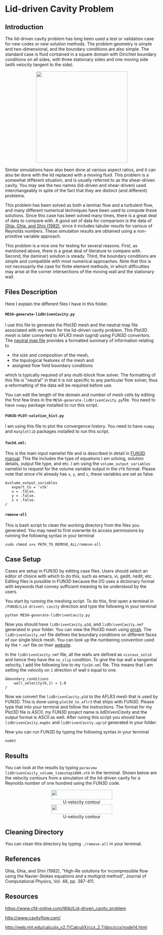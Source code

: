 # Lid-driven Cavity Problem
## Introduction
The lid-driven cavity problem has long been used a test or validation case for new codes or new solution methods. The problem geometry is simple and two-dimensional, and the boundary conditions are also simple. The standard case is fluid contained in a square domain with Dirichlet boundary conditions on all sides, with three stationary sides and one moving side (with velocity tangent to the side).

<p align="center">
  <img src="https://github.com/kooroshg1/FUN3D/blob/master/Lid-driven%20cavity/lid-driven-cavity-figure.png", height="300.0">
</p>

Similar simulations have also been done at various aspect ratios, and it can also be done with the lid replaced with a moving fluid. This problem is a somewhat different situation, and is usually referred to as the shear-driven cavity. You may see the two names (lid-driven and shear-driven) used interchangeably in spite of the fact that they are distinct (and different) problems.

This problem has been solved as both a laminar flow and a turbulent flow, and many different numerical techniques have been used to compute these solutions. Since this case has been solved many times, there is a great deal of data to compare with. A good set of data for comparison is the data of [Ghia, Ghia, and Shin (1982)](https://pdfs.semanticscholar.org/211b/45b6a06336a72ca064a6e59b14ebc520211c.pdf), since it includes tabular results for various of Reynolds numbers. These simulation results are obtained using a non-primitive variable approach.

This problem is a nice one for testing for several reasons. First, as mentioned above, there is a great deal of literature to compare with. Second, the (laminar) solution is steady. Third, the boundary conditions are simple and compatible with most numerical approaches. Note that this is not necessarily the case for finite element methods, in which difficulties may arise at the corner intersections of the moving wall and the stationary wall.

## Files Description
Here I explain the different files I have in this folder.

#### `MESH-generate-lidDrivenCavity.py`
I use this file to generate the Plot3D mesh and the neutral map file associated with my mesh for the lid-driven cavity problem. This Plot3D mesh is later converted to AFLR3 mesh (ugrid) using FUN3D convertors. The [neutral map file](https://geolab.larc.nasa.gov/Volume/Doc/nmf.htm) provides a formatted summary of information relating to

* the size and composition of the mesh,
* the topological features of the mesh and
* assigned flow field boundary conditions

which is typically required of any multi-block flow solver. The formatting of this file is "neutral" in that it is not specific to any particular flow solver, thus a reformatting of the data will be required before use.

You can edit the length of the domain and number of mesh cells by editing the first few lines in the `MESH-generate-lidDrivenCavity.py`file. You need to have `numpy` package installed to run this script.

#### `FUN3D-PLOT-solution_hist.py`
I am using this file to plot the convergence history. You need to have `numpy` and `matplotlib` packages installed to run this script.

#### `fun3d.nml`:
This is the main input namelist file and is described in detail in [FUN3D manual](https://fun3d.larc.nasa.gov/papers/FUN3D_Manual-12.9.pdf). This file includes the type of equations I am solving, solution details, output file type, and etc. I am using the `volume_output_variables` namelist to request for the volume variable output in the `VTK` format. Please note that since `VTK` already has `x`, `y`, and `z`, these variables are set as false.
```
&volume_output_variables
   export_to = 'vtk'
   x = .false.
   y = .false.
   z = .false.
/
```

#### `remove-all`
This is bash script to clean the working directory from the files you generated. You may need to first overwrite its access permissions by running the following syntax in your terminal

```
sudo chmod u+x PATH_TO_REMOVE_ALL/remove-all
```

## Case Setup
Cases are setup in FUN3D by editing case files. Users should select an editor of choice with which to do this, such as emacs, vi, gedit, nedit, etc. Editing files is possible in FUN3D because the I/O uses a dictionary format with keywords that convey sufficient meaning to be understood by the users.

You start by running the meshing script. To do this, first open a terminal in `/FUN3D/Lid-driven\ cavity` direction and type the following in your terminal

```
python MESH-generate-lidDrivenCavity.py
```

Now you should have `lidDrivenCavity.p3d`, and `lidDrivenCavity.nmf` generated in your folder. You can view the Plot3D mesh using [gmsh](http://gmsh.info/). The `lidDrivenCavity.nmf` file defines the boundary conditions on different faces of our single block mesh. You can look up the numbering convention used by the `*.nmf` file on their [website](https://geolab.larc.nasa.gov/Volume/Doc/nmf.htm).

In the `lidDrivenCavity.nmf` file, all the walls are defined as `viscous_solid` and hence they have the `no_slip` condition. To give the top wall a tangential velocity, I add the following line to my `fun3d.nml` file. This means that I am setting the velocity on `1` direction of wall `6` equal to one.

```
&boundary_conditions
    wall_velocity(6,1) = 1.0
/
```

Now we convert the `lidDrivenCavity.p3d` to the AFLR3 mesh that is used by FUN3D. This is done using `plot3d_to_aflr3` that ships with FUN3D. Please type that into your terminal and follow the instructions. The format for my Plot3D file is *ASCII*, my FUN3D project name is *lidDrivenCavity* and the output format is *ASCII* as well. After runing this script you should have `lidDrivenCavity.mapbc` and `lidDrivenCavity.ugrid` generated in your folder.

Now you can run FUN3D by typing the following syntax in your terminal

```
nodet
```

## Results
You can look at the results by typing `paraview lidDrivenCavity_volume_timestep1000.vtk` in the terminal. Shown below are the velocity contours from a simulation of the lid-driven cavity for a Reynolds number of one hundred using the FUN3D code.

<div style="align: center; text-align:center;">
    <img src="white.jpg" height="31px" width="200px" />
    <div text-align:center>U-velocity contour</div>
</div>

<div style="align: center; text-align:center;">
    <img src="white.jpg" height="31px" width="200px" />
    <div text-align:center>U-velocity contour</div>
</div>

## Cleaning Directory
You can clean this directory by typing `./remove-all` in your terminal.

## References
Ghia, Ghia, and Shin (1982), "High-Re solutions for incompressible flow using the Navier-Stokes equations and a multigrid method", Journal of Computational Physics, Vol. 48, pp. 387-411.

## Resources
https://www.cfd-online.com/Wiki/Lid-driven_cavity_problem

http://www.cavityflow.com/

http://web.mit.edu/calculix_v2.7/CalculiX/ccx_2.7/doc/ccx/node14.html
